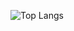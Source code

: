 ![Top Langs](https://github-readme-stats.vercel.app/api/top-langs/?username=Carmofrasao&layout=compact)
